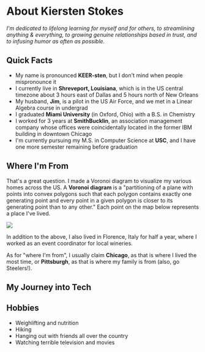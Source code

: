 # About Kiersten Stokes


*I'm dedicated to lifelong learning for myself and for others, to streamlining anything & everything, to growing genuine relationships based in trust, and to infusing humor as often as possible.*

## Quick Facts
- My name is pronounced **KEER-sten**, but I don't mind when people mispronounce it
- I currently live in **Shreveport, Louisiana**, which is in the US central timezone about 3 hours east of Dallas and 5 hours north of New Orleans
- My husband, **Jim**, is a pilot in the US Air Force, and we met in a Linear Algebra course in undergrad
- I graduated **Miami University** (in Oxford, Ohio) with a B.S. in Chemistry 
- I worked for 3 years at **SmithBucklin**, an association management company whose offices were coincidentally located in the former IBM building in downtown Chicago
- I'm currently pursuing my M.S. in Computer Science at **USC**, and I have one more semester remaining before graduation


## Where I'm From

That's a great question. I made a Voronoi diagram to visualize my various homes across the US. A **Voronoi diagram** is a "partitioning of a plane with points into convex polygons such that each polygon contains exactly one generating point and every point in a given polygon is closer to its generating point than to any other." Each point on the map below represents a place I've lived.

![](https://github.com/kstokes1219/ibm-personal-collage/blob/master/images/voronoi.PNG)

In addition to the above, I also lived in Florence, Italy for half a year, where I worked as an event coordinator for local wineries.

As for "where I'm from", I usually claim **Chicago**, as that is where I lived the most time, or **Pittsburgh**, as that is where my family is from (also, go Steelers!).

## My Journey into Tech



## Hobbies
- Weighlifting and nutrition
- Hiking
- Hanging out with friends all over the country
- Watching terrible television and movies

